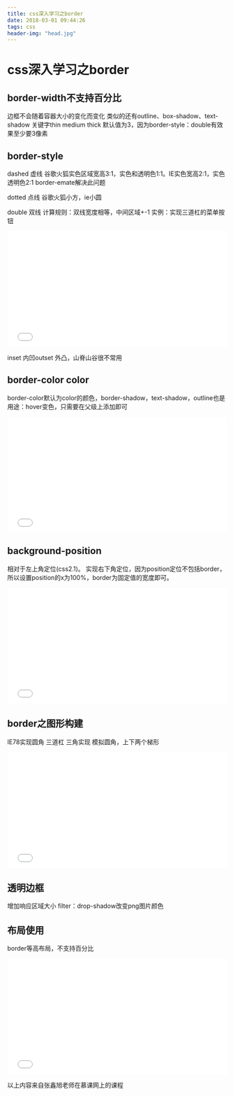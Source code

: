 ```yaml
---
title: css深入学习之border
date: 2018-03-01 09:44:26
tags: css
header-img: "head.jpg"
---
```

# css深入学习之border

## border-width不支持百分比
边框不会随着容器大小的变化而变化
类似的还有outline、box-shadow、text-shadow
关键字thin medium thick
默认值为3，因为border-style：double有效果至少要3像素

## border-style
dashed  虚线
谷歌火狐实色区域宽高3:1，实色和透明色1:1。IE实色宽高2:1，实色透明色2:1
border-emate解决此问题

dotted 点线
谷歌火狐小方，ie小圆

double 双线
计算规则：双线宽度相等，中间区域+-1
实例：实现三道杠的菜单按钮

<iframe height='265' scrolling='no' title='padding与布局2' src='//codepen.io/chenjp/embed/bLyMBO/?height=265&theme-id=light&default-tab=css,result&embed-version=2' frameborder='no' allowtransparency='true' allowfullscreen='true' style='width: 100%;'>See the Pen <a href='https://codepen.io/chenjp/pen/bLyMBO/'>padding与布局2</a> by chenjp (<a href='https://codepen.io/chenjp'>@chenjp</a>) on <a href='https://codepen.io'>CodePen</a>.
</iframe>

inset 内凹outset 外凸，山脊山谷很不常用

## border-color color
border-color默认为color的颜色，border-shadow，text-shadow，outline也是
用途：hover变色，只需要在父级上添加即可

<iframe height='265' scrolling='no' title='加号按钮' src='//codepen.io/chenjp/embed/MVgMEo/?height=265&theme-id=light&default-tab=css,result&embed-version=2' frameborder='no' allowtransparency='true' allowfullscreen='true' style='width: 100%;'>See the Pen <a href='https://codepen.io/chenjp/pen/MVgMEo/'>加号按钮</a> by chenjp (<a href='https://codepen.io/chenjp'>@chenjp</a>) on <a href='https://codepen.io'>CodePen</a>.
</iframe>

## background-position
相对于左上角定位(css2.1)。
实现右下角定位，因为position定位不包括border，所以设置position的x为100%，border为固定值的宽度即可。

<iframe height='265' scrolling='no' title='图片背景以右侧定位' src='//codepen.io/chenjp/embed/xWKvxB/?height=265&theme-id=light&default-tab=css,result&embed-version=2' frameborder='no' allowtransparency='true' allowfullscreen='true' style='width: 100%;'>See the Pen <a href='https://codepen.io/chenjp/pen/xWKvxB/'>图片背景以右侧定位</a> by chenjp (<a href='https://codepen.io/chenjp'>@chenjp</a>) on <a href='https://codepen.io'>CodePen</a>.
</iframe>

## border之图形构建
IE78实现圆角
三道杠
三角实现
模拟圆角，上下两个梯形

<iframe height='265' scrolling='no' title='border之三角形' src='//codepen.io/chenjp/embed/rdBXYR/?height=265&theme-id=light&default-tab=css,result&embed-version=2' frameborder='no' allowtransparency='true' allowfullscreen='true' style='width: 100%;'>See the Pen <a href='https://codepen.io/chenjp/pen/rdBXYR/'>border之三角形</a> by chenjp (<a href='https://codepen.io/chenjp'>@chenjp</a>) on <a href='https://codepen.io'>CodePen</a>.
</iframe>

## 透明边框
增加响应区域大小
filter：drop-shadow改变png图片颜色

## 布局使用
border等高布局，不支持百分比

<iframe height='265' scrolling='no' title='qoBWex' src='//codepen.io/chenjp/embed/qoBWex/?height=265&theme-id=light&default-tab=html,result&embed-version=2' frameborder='no' allowtransparency='true' allowfullscreen='true' style='width: 100%;'>See the Pen <a href='https://codepen.io/chenjp/pen/qoBWex/'>qoBWex</a> by chenjp (<a href='https://codepen.io/chenjp'>@chenjp</a>) on <a href='https://codepen.io'>CodePen</a>.
</iframe>

以上内容来自张鑫旭老师在慕课网上的课程